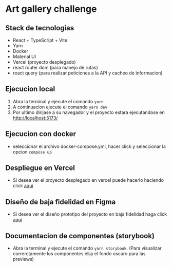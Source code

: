 # Art gallery challenge

## Stack de tecnologias

- React + TypeScript + Vite
- Yarn
- Docker
- Material UI
- Vercel (proyecto desplegado)
- react router dom (para manejo de rutas)
- react query (para realizar peticiones a la API y cacheo de informacion)

## Ejecucion local

1. Abra la terminal y ejecute el comando `yarn`
2. A continuacion ejecute el comando `yarn dev`
3. Por ultimo dirijase a su navegador y el proyecto estara ejecutandose en [http://localhost:5173/](http://localhost:5173/)

## Ejecucion con docker

- seleccionar el archivo docker-compose.yml, hacer click y seleccionar la opcion `compose up`

## Despliegue en Vercel

- Si desea ver el proyecto desplegado en vercel puede hacerlo haciendo click [aquí](https://art-gallery-challenge.vercel.app/)

## Diseño de baja fidelidad en Figma

- Si desea ver el diseño prototipo del proyecto en baja fidelidad haga click [aquí](https://www.figma.com/design/FAKak2U4HLi9TTB9xcKGOG/Art-gallery?node-id=0-1&t=ayiNIVZ5cbSd0crM-1)

## Documentacion de componentes (storybook)

- Abra la terminal y ejecute el comando `yarn storybook`. (Para visualizar correrctamente los componentes elija el fondo oscuro para las previews)
